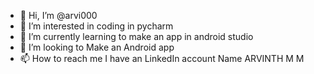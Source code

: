 - 👋 Hi, I’m @arvi000
- 👀 I’m interested in coding in pycharm
- 🌱 I’m currently learning to make an app in android studio
- 💞️ I’m looking to Make an Android app 
- 📫 How to reach me I have an LinkedIn account Name ARVINTH M M

<!---
arvi000/arvi000 is a ✨ special ✨ repository because its `README.md` (this file) appears on your GitHub profile.
You can click the Preview link to take a look at your changes.
--->
